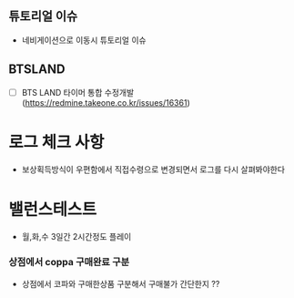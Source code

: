 
## 튜토리얼 이슈
 - 네비게이션으로 이동시 튜토리얼 이슈


## BTSLAND
- [ ] BTS LAND 타이머 통합 수정개발 (https://redmine.takeone.co.kr/issues/16361)



# 로그 체크 사항
- 보상획득방식이 우편함에서 직접수령으로 변경되면서 로그를 다시 살펴봐야한다


# 밸런스테스트
- 월,화,수 3일간 2시간정도 플레이 




### 상점에서 coppa 구매완료 구분
- 상점에서 코파와 구매한상품 구분해서 구매불가 간단한지 ??
